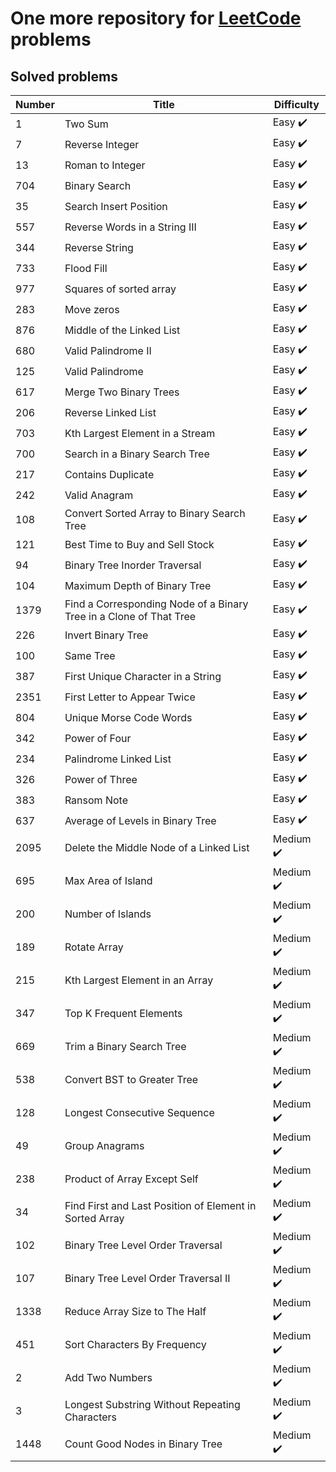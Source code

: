 # One more repository for [LeetCode](https://leetcode.com/) problems

## Solved problems

| Number | Title                                                              | Difficulty                |
|--------|--------------------------------------------------------------------|---------------------------|
| 1      | Two Sum                                                            | Easy :heavy_check_mark:   |
| 7      | Reverse Integer                                                    | Easy :heavy_check_mark:   |
| 13     | Roman to Integer                                                   | Easy :heavy_check_mark:   |
| 704    | Binary Search                                                      | Easy :heavy_check_mark:   |
| 35     | Search Insert Position                                             | Easy :heavy_check_mark:   |
| 557    | Reverse Words in a String III                                      | Easy :heavy_check_mark:   |
| 344    | Reverse String                                                     | Easy :heavy_check_mark:   |
| 733    | Flood Fill                                                         | Easy :heavy_check_mark:   |
| 977    | Squares of sorted array                                            | Easy :heavy_check_mark:   |
| 283    | Move zeros                                                         | Easy :heavy_check_mark:   |
| 876    | Middle of the Linked List                                          | Easy :heavy_check_mark:   |
| 680    | Valid Palindrome II                                                | Easy :heavy_check_mark:   |
| 125    | Valid Palindrome                                                   | Easy :heavy_check_mark:   |
| 617    | Merge Two Binary Trees                                             | Easy :heavy_check_mark:   |
| 206    | Reverse Linked List                                                | Easy :heavy_check_mark:   |
| 703    | Kth Largest Element in a Stream                                    | Easy :heavy_check_mark:   |
| 700    | Search in a Binary Search Tree                                     | Easy :heavy_check_mark:   |
| 217    | Contains Duplicate                                                 | Easy :heavy_check_mark:   |
| 242    | Valid Anagram                                                      | Easy :heavy_check_mark:   |
| 108    | Convert Sorted Array to Binary Search Tree                         | Easy :heavy_check_mark:   |
| 121    | Best Time to Buy and Sell Stock                                    | Easy :heavy_check_mark:   |
| 94     | Binary Tree Inorder Traversal                                      | Easy :heavy_check_mark:   |
| 104    | Maximum Depth of Binary Tree                                       | Easy :heavy_check_mark:   |
| 1379   | Find a Corresponding Node of a Binary Tree in a Clone of That Tree | Easy :heavy_check_mark:   |
| 226    | Invert Binary Tree                                                 | Easy :heavy_check_mark:   |
| 100    | Same Tree                                                          | Easy :heavy_check_mark:   |
| 387    | First Unique Character in a String                                 | Easy :heavy_check_mark:   |
| 2351   | First Letter to Appear Twice                                       | Easy :heavy_check_mark:   |
| 804    | Unique Morse Code Words                                            | Easy :heavy_check_mark:   |
| 342    | Power of Four                                                      | Easy :heavy_check_mark:   |
| 234    | Palindrome Linked List                                             | Easy :heavy_check_mark:   |
| 326    | Power of Three                                                     | Easy :heavy_check_mark:   |
| 383    | Ransom Note                                                        | Easy :heavy_check_mark:   |
| 637    | Average of Levels in Binary Tree                                   | Easy :heavy_check_mark:   |
| 2095   | Delete the Middle Node of a Linked List                            | Medium :heavy_check_mark: |
| 695    | Max Area of Island                                                 | Medium :heavy_check_mark: |
| 200    | Number of Islands                                                  | Medium :heavy_check_mark: |
| 189    | Rotate Array                                                       | Medium :heavy_check_mark: |
| 215    | Kth Largest Element in an Array                                    | Medium :heavy_check_mark: |
| 347    | Top K Frequent Elements                                            | Medium :heavy_check_mark: |
| 669    | Trim a Binary Search Tree                                          | Medium :heavy_check_mark: |
| 538    | Convert BST to Greater Tree                                        | Medium :heavy_check_mark: |
| 128    | Longest Consecutive Sequence                                       | Medium :heavy_check_mark: |
| 49     | Group Anagrams                                                     | Medium :heavy_check_mark: |
| 238    | Product of Array Except Self                                       | Medium :heavy_check_mark: |
| 34     | Find First and Last Position of Element in Sorted Array            | Medium :heavy_check_mark: |
| 102    | Binary Tree Level Order Traversal                                  | Medium :heavy_check_mark: |
| 107    | Binary Tree Level Order Traversal II                               | Medium :heavy_check_mark: |
| 1338   | Reduce Array Size to The Half                                      | Medium :heavy_check_mark: |
| 451    | Sort Characters By Frequency                                       | Medium :heavy_check_mark: |
| 2      | Add Two Numbers                                                    | Medium :heavy_check_mark: |
| 3      | Longest Substring Without Repeating Characters                     | Medium :heavy_check_mark: |
| 1448   | Count Good Nodes in Binary Tree                                    | Medium :heavy_check_mark: |